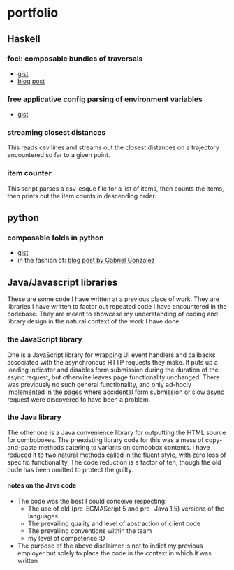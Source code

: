 # portfolio

## Haskell
### foci: composable bundles of traversals
- [gist](https://gist.github.com/sarkologist/4206ece148cbbe302ae4f341fcf687a4)
- [blog post](https://tech-blog.capital-match.com/posts/4-json-migration.html)

### free applicative config parsing of environment variables
- [gist](https://gist.github.com/sarkologist/5dff67cb05759e438f08605de12db4ba)

### streaming closest distances
This reads csv lines and streams out the closest distances on a trajectory encountered so far to a given point.

### item counter
This script parses a csv-esque file for a list of items, then counts the items, then prints out the item counts in descending order.

## python
### composable folds in python
- [gist](https://gist.github.com/sarkologist/a4903853748f3c7948e0df4a48b3af46)
- in the fashion of: [blog post by Gabriel Gonzalez](http://www.haskellforall.com/2013/08/composable-streaming-folds.html)

## Java/Javascript libraries
These are some code I have written at a previous place of work.
They are libraries I have written to factor out repeated code I have encountered in the codebase.
They are meant to showcase my understanding of coding and library design in the natural context of the work I have done.

### the JavaScript library
One is a JavaScript library for wrapping UI event handlers and callbacks associated with the asynchronous HTTP requests they make.
It puts up a loading indicator and disables form submission during the duration of the async request, but otherwise leaves page functionality unchanged.
There was previously no such general functionality, and only ad-hocly implemented in the pages where accidental form submission or slow async request were discovered to have been a problem.

### the Java library
The other one is a Java convenience library for outputting the HTML source for comboboxes. The preexisting library code for this was a mess of copy-and-paste methods catering to variants on combobox contents. I have reduced it to two natural methods called in the fluent style, with zero loss of specific functionality. The code reduction is a factor of ten, though the old code has been omitted to protect the guilty.

#### notes on the Java code
- The code was the best I could conceive respecting:
  - The use of old (pre-ECMAScript 5 and pre- Java 1.5) versions of the languages
  - The prevailing quality and level of abstraction of client code
  - The prevailing conventions within the team
  - my level of competence :D
- The purpose of the above disclaimer is not to indict my previous employer but solely to place the code in the context in which it was written
